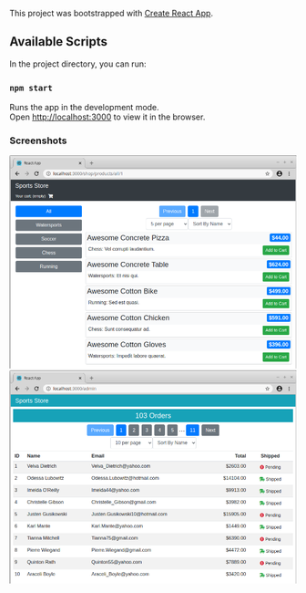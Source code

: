 This project was bootstrapped with [Create React App](https://github.com/facebook/create-react-app).

## Available Scripts

In the project directory, you can run:

### `npm start`

Runs the app in the development mode.<br />
Open [http://localhost:3000](http://localhost:3000) to view it in the browser.

### Screenshots

<p align="center">
    <img src="docs/screenshots/Products.png" alt="Products"/>
    <img src="docs/screenshots/Admin.png" alt="Admin"/>
</p> 